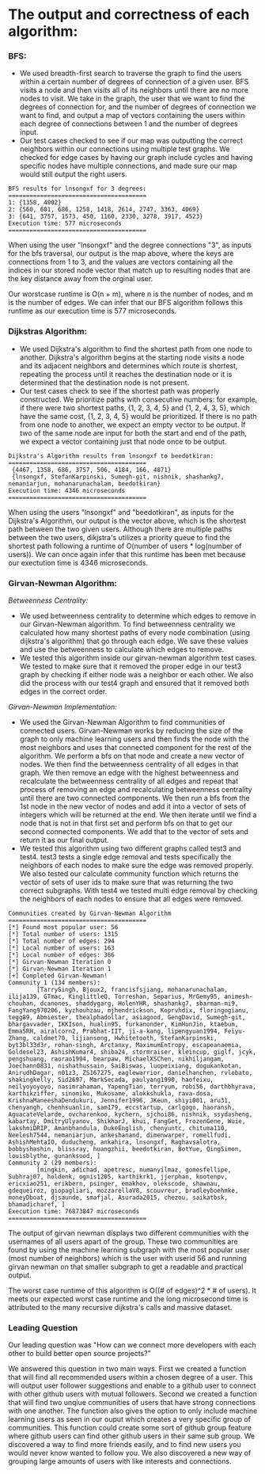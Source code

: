 # The output and correctness of each algorithm:
### BFS: ###

- We used breadth-first search to traverse the graph to find the users within a certain number of degrees of connection of a given user. BFS visits a node and then visits all of its neighbors until there are no more nodes to visit. We take in the graph, the user that we want to find the degrees of connection for, and the number of degrees of connection we want to find, and output a map of vectors containing the users within each degree of connections between 1 and the number of degrees input.
- Our test cases checked to see if our map was outputting the correct neighbors within our connections using multiple test graphs. We checked for edge cases by having our graph include cycles and having specific nodes have multiple connections, and made sure our map would still output the right users.

```
BFS results for lnsongxf for 3 degrees:
=======================================
1: {1358, 4002}
2: {560, 601, 686, 1258, 1418, 2614, 2747, 3363, 4069}
3: {641, 3757, 1573, 450, 1160, 2330, 3278, 3917, 4523}
Execution time: 577 microseconds
=======================================
```

When using the user "lnsongxf" and the degree connections "3", as inputs for the bfs traversal, our output is the map above, where the keys are connections from 1 to 3, and the values are vectors containing all the indices in our stored node vector that match up to resulting nodes that are the key distance away from the orginal user.

Our worstcase runtime is O(n + m), where n is the number of nodes, and m is the number of edges. We can infer that our BFS algorithm follows this runtime as our execution time is 577 microseconds.


### Dijkstras Algorithm: ###

- We used Dijkstra's algorithm to find the shortest path from one node to another. Dijkstra's algorithm begins at the starting node visits a node and its adjacent neighbors and determines which route is shortest, repeating the process until it reaches the destination node or it is determined that the destination node is not present. 
- Our test cases check to see if the shortest path was properly constructed. We prioritize paths with consecutive numbers: for example, if there were two shortest paths, {1, 2, 3, 4, 5} and {1, 2, 4, 3, 5}, which have the same cost, {1, 2, 3, 4, 5} would be prioritized. If there is no path from one node to another, we expect an empty vector to be output. If two of the same node are input for both the start and end of the path, we expect a vector containing just that node once to be output.

```
Dijkstra's Algorithm results from lnsongxf to beedotkiran:
=======================================
 {4467, 1358, 686, 3757, 506, 4184, 166, 4871}
 {lnsongxf, StefanKarpinski, Sumegh-git, nishnik, shashankg7, nemaniarjun, mohanarunachalam, beedotkiran}
Execution time: 4346 microseconds
=======================================
```

When using the users "lnsongxf" and "beedotkiran", as inputs for the Dijkstra's Algorithm, our output is the vector above, which is the shortest path between the two given users. Although there are multiple paths between the two users, dikjstra's utilizes a priority queue to find the shortest path following a runtime of O(number of users * log(number of users)). We can once again infer that this runtime has been met because our exectution time is 4346 microseconds.


### Girvan-Newman Algorithm: ###

 *Betweenness Centrality:*

- We used betweenness centrality to determine which edges to remove in our Girvan-Newman algorithm. To find betweenness centrality we calculated how many shortest paths of every node combination (using dijkstra's algorithm) that go through each edge. We save these values and use the betweenness to calculate which edges to remove.
- We tested this algorithm inside our girvan-newman algorithm test cases. We tested to make sure that it removed the proper edge in our test3 graph by checking if either node was a neighbor or each other. We also did the process with our test4 graph and ensured that it removed both edges in the correct order.

 *Girvan-Newman Implementation:*
 
- We used the Girvan-Newman Algorithm to find communities of connected users. Girvan-Newman works by reducing the size of the graph to only machine learning users and then finds the node with the most neighbors and uses that connected component for the rest of the algorithm. We perform a bfs on that node and create a new vector of nodes. We then find the betweenness centrality of all edges in that graph. We then remove an edge with the highest betweenness and recalculate the betweenness centrality of all edges and repeat that process of removing an edge and recalculating betweenness centrality until there are two connected components. We then run a bfs from the 1st node in the new vector of nodes and add it into a vector of sets of integers which will be returned at the end. We then iterate until we find a node that is not in that first set and perform bfs on that to get our second connected components. We add that to the vector of sets and return it as our final output.
- We tested this algorithm using two different graphs called test3 and test4. test3 tests a single edge removal and tests specifically the neighbors of each nodes to make sure the edge was removed properly. We also tested our calculate community function which returns the vector of sets of user ids to make sure that was returning the two correct subgraphs. With test4 we tested multi edge removal by checking the neighbors of each nodes to ensure that all edges were removed.

```
Communities created by Girvan-Newman Algorithm
=======================================
[*] Found most popular user: 56
[*] Total number of users: 1315
[*] Total number of edges: 294
[*] Local number of users: 163
[*] Local number of edges: 366
[*] Girvan-Newman Iteration 0
[*] Girvan-Newman Iteration 1
[+] Completed Girvan-Newman!
Community 1 (134 members):
        [TarrySingh, Bjoux2, francisfsjiang, mohanarunachalam, ilija139, GTmac, KinglittleQ, Torreshan, Separius, MrGemy95, animesh-chouhan, dcanones, shaddygarg, HolenYHR, shashankg7, sbarman-mi9, FangYang970206, kyzhouhzau, mjhendrickson, Koprvhdix, floringogianu, tegg89, Abmiester, thealphadollar, asiagood, GengDavid, Sumegh-git, bhargavvader, IKKIson, hualin95, furkanonder, KimHunJin, ktaebum, EmmaSRH, airalcorn2, Prabhat-IIT, ji-a-kang, lipengyuan1994, Feiyu-Zhang, caldmet70, lijiansong, Hwhitetooth, StefanKarpinski, byt3bl33d3r, rohan-singh, Arctanxy, MaximumEntropy, escapeanaemia, Goldesel23, AshishKumar4, shiba24, stormraiser, kleincup, giglf, jcyk, pengshuang, raorao1994, bearpaw, MichaelXSChen, nikhiljangam, Joechann0831, nishathussain, SaiBiswas, luopeixiang, dogukankotan, AnirudhDagar, n01z3, ZS167275, eaglewarrior, danielhanchen, rvlobato, shakingkelly, Sid2697, MarkSecada, paulyang1990, haofeixu, neilyoyoyoyo, nasimrahaman, YapengTian, terryum, robi56, darthbhyrava, karthikziffer, sinomiko, Mukosame, alokkshukla, rava-dosa, KrishnaManeeshaDendukuri, Jennifer1996, JKeun, shiyi001, aru31, chenyangh, chenhsuanlin, sam179, eccstartup, carlgogo, haoransh, AguacateVelarde, ovcharenkoo, kychern, sjchoi86, nishnik, ssydasheng, kabartay, DmitryUlyanov, ShikharJ, khui, FangGet, FrozenGene, Wuie, lakshmiDRIP, Amanbhandula, DukeEnglish, chenyuntc, chituma110, Neelesh7544, nemaniarjun, ankeshanand, dimenwarper, romellfudi, AshishMehtaIO, duducheng, ankahira, lnsongxf, Raghavsalotra, bobbyshashin, blissray, huangzhii, beedotkiran, BotYue, QingSimon, louisblythe, gunanksood, ]
Community 2 (29 members):
        [mingkin, adichad, apetresc, numanyilmaz, gomesfellipe, Subhraj07, holdenk, ognis1205, karthikrk1, jjerphan, kootenpv, ericxiao251, erikbern, psinger, emakhov, olekscode, shawnau, gdequeiroz, giopagliari, mozzarellaV8, scouvreur, bradleyboehmke, moneyDboat, djsaunde, smafjal, Asurada2015, chezou, saikatbsk, bhamadicharef, ]
Execution time: 76873847 microseconds
=======================================
```

The output of girvan newman displays two different communities with the usernames of all users apart of the group. These two communities are found by using the machine learning subgraph with the most popular user (most number of neighbors) which is the user with userid 56 and running girvan newman on that smaller subgraph to get a readable and practical output.

The worst case runtime of this algorithm is O((# of edges)^2 * # of users). It meets our expected worst case runtime and the long microsecond time is attributed to the many recursive dijkstra's calls and massive dataset.  


### Leading Question ###

Our leading question was "How can we connect more developers with each other to build better open source projects?"

We answered this question in two main ways. First we created a function that will find all recommended users within a chosen degree of a user. This will output user follower suggestions and enable to a github user to connect with other github users with mutual followers. Second we created a function that will find two unqiue communities of users that have strong connections with one another. The function also gives the option to only include machine learning users as seen in our ouput which creates a very specific group of communities. This function could create some sort of github group feature where github users can find other github users in their same sub group. We discovered a way to find more friends easily, and to find new users you would never know wanted to follow you. We also discovered a new way of grouping large amounts of users with like interests and connections.
